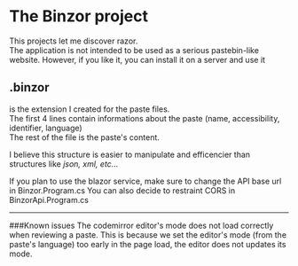 # The Binzor project
    
This projects let me discover razor.  
The application is not intended to be used as a serious pastebin-like website. However, if you like it, you can install it on a server and use it  
    
##  .binzor
is the extension I created for the paste files.  
The first 4 lines contain informations about the paste (name, accessibility, identifier, language)  
The rest of the file is the paste's content.  

I believe this structure is easier to manipulate and efficencier than structures like *json, xml, etc...*  


If you plan to use the blazor service, make sure to change the API base url in Binzor.Program.cs
You can also decide to restraint CORS in BinzorApi.Program.cs

-----------

###Known issues
The codemirror editor's mode does not load correctly when reviewing a paste.
This is because we set the editor's mode (from the paste's language) too early in the page load, the editor does not updates its mode.  
